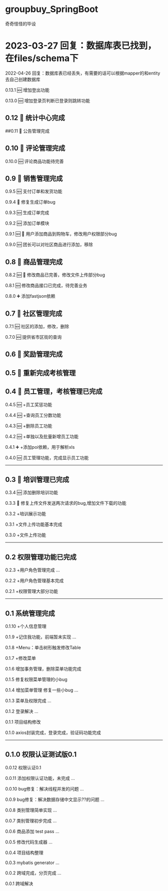# groupbuy_SpringBoot
奇奇怪怪的毕设
# 2023-03-27 回复：数据库表已找到，在files/schema下

2022-04-26 回复：数据库表已经丢失，有需要的话可以根据mapper的和entity去自己创建数据库

0.13.1 :new: 增加登出功能

0.13.0 :new: 增加登录页判断已登录则跳转功能

## 0.12 :tada:  统计中心完成

##0.11 :tada:  公告管理完成

## 0.10 :tada:  评论管理完成

0.10.0 :new:  评论商品功能待完善

## 0.9 :tada:  销售管理完成

0.9.5 :new:  支付订单和发货功能

0.9.4 :bug:  修复生成订单bug

0.9.3 :new:  生成订单完成

0.9.2 :new: ​​ 添加订单模块

0.9.1 :new: :bug: 用户添加商品到购物车，修改用户权限部分bug

0.9.0 :new:  团长可以对社区商品进行添加，移除

##  0.8 :tada:  商品管理完成

0.8.2 :new: :bug: 修改商品已完善，修改文件上传部分bug

0.8.1 :new: 修改商品接口已完成，待完善业务

0.8.0 :heavy_plus_sign: 添加fastjson依赖

## 0.7 :tada: 社区管理完成

0.7.1 :new: 社区的添加，修改，删除

0.7.0 :new: 提供省市区街的查询

## 0.6 :tada: 奖励管理完成



## 0.5 :tada: 重新完成考核管理



## 0.4 :tada:  员工管理，考核管理已完成

0.4.5 🆕  +员工奖惩功能

0.4.4 :new:  +查询员工分数功能

0.4.3 :new:  +删除员工功能

0.4.2 :new:  +单独以及批量新增员工功能

0.4.1 :heavy_plus_sign:  +添加poi依赖，用于解析xls

0.4.0 :new:  员工管理功能，完成显示员工功能

---

## 0.3 &#x1F389; 培训管理已完成

0.3.4 &#x1F195; 添加删除培训功能

0.3.3 &#x1F41B; 修复上传文件发送两次请求的bug,增加文件下载的功能

0.3.2 +培训展示功能

0.3.1 +文件上传功能基本完成

0.3.0 +文件上传功能

---

## 0.2 权限管理功能已完成


0.2.3 +用户角色管理完成 …

0.2.2 +用户角色管理基本完成

0.2.1 +权限管理大部分功能

---

## 0.1 系统管理完成

0.1.10 +个人信息管理

0.1.9 +记住我功能，前端暂未实现 …

0.1.8 +Menu：单击树形触发修改Table

0.1.7 +修改菜单

0.1.6 增加事务管理，删除菜单功能完成

0.1.5 修复权限菜单管理的小bug

0.1.4 增加菜单管理 修复一些小bug …

0.1.3 菜单及权限完成 …

0.1.2 登录解决 …

0.1.1 项目结构修改

0.1.0 axios封装完成，登录完成，验证码功能完成

---

## 0.1.0 权限认证测试版0.1

0.0.12 权限认证0.1

0.0.11 添加权限认证功能，未完成 …


0.0.10 bug修复：解决线程并发的问题 …

0.0.9 bug修复：解决数据存储中文显示??的问题 …

0.0.8 类别管理简单实现 …


0.0.7 类别管理初步完成 …

0.0.6 商品添加 test pass …


0.0.5 修改代码生成器 …

0.0.4 项目结构整理

0.0.3 mybatis generator  …

0.0.2 跨域完成，分页完成 …

0.0.1 跨域解决
